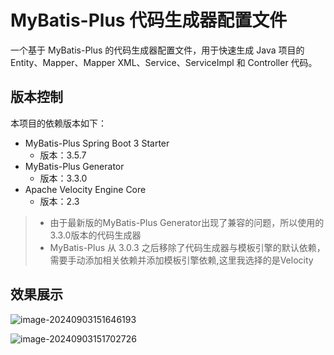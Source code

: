 # MyBatis-Plus 代码生成器配置文件

一个基于 MyBatis-Plus 的代码生成器配置文件，用于快速生成 Java 项目的 Entity、Mapper、Mapper XML、Service、ServiceImpl 和 Controller 代码。

## 版本控制

本项目的依赖版本如下：

- MyBatis-Plus Spring Boot 3 Starter
  - 版本：3.5.7
- MyBatis-Plus Generator
  - 版本：3.3.0
- Apache Velocity Engine Core
  - 版本：2.3

> - 由于最新版的MyBatis-Plus Generator出现了兼容的问题，所以使用的3.3.0版本的代码生成器
> - MyBatis-Plus 从 3.0.3 之后移除了代码生成器与模板引擎的默认依赖，需要手动添加相关依赖并添加模板引擎依赖,这里我选择的是Velocity


## 效果展示

![image-20240903151646193](https://gitee.com/zzy2401/picbed/raw/master/images/image-20240903151646193.png)

![image-20240903151702726](https://gitee.com/zzy2401/picbed/raw/master/images/image-20240903151702726.png)

